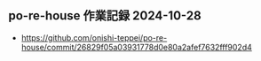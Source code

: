 ## po-re-house 作業記録 2024-10-28
- https://github.com/onishi-teppei/po-re-house/commit/26829f05a03931778d0e80a2afef7632fff902d4 <br>

